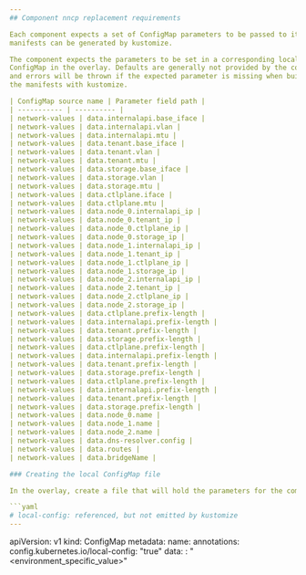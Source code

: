 ```yaml
---
## Component nncp replacement requirements

Each component expects a set of ConfigMap parameters to be passed to it so that
manifests can be generated by kustomize.

The component expects the parameters to be set in a corresponding local
ConfigMap in the overlay. Defaults are generally not provided by the component,
and errors will be thrown if the expected parameter is missing when building
the manifests with kustomize.

| ConfigMap source name | Parameter field path |
| ----------- | ---------- |
| network-values | data.internalapi.base_iface |
| network-values | data.internalapi.vlan |
| network-values | data.internalapi.mtu |
| network-values | data.tenant.base_iface |
| network-values | data.tenant.vlan |
| network-values | data.tenant.mtu |
| network-values | data.storage.base_iface |
| network-values | data.storage.vlan |
| network-values | data.storage.mtu |
| network-values | data.ctlplane.iface |
| network-values | data.ctlplane.mtu |
| network-values | data.node_0.internalapi_ip |
| network-values | data.node_0.tenant_ip |
| network-values | data.node_0.ctlplane_ip |
| network-values | data.node_0.storage_ip |
| network-values | data.node_1.internalapi_ip |
| network-values | data.node_1.tenant_ip |
| network-values | data.node_1.ctlplane_ip |
| network-values | data.node_1.storage_ip |
| network-values | data.node_2.internalapi_ip |
| network-values | data.node_2.tenant_ip |
| network-values | data.node_2.ctlplane_ip |
| network-values | data.node_2.storage_ip |
| network-values | data.ctlplane.prefix-length |
| network-values | data.internalapi.prefix-length |
| network-values | data.tenant.prefix-length |
| network-values | data.storage.prefix-length |
| network-values | data.ctlplane.prefix-length |
| network-values | data.internalapi.prefix-length |
| network-values | data.tenant.prefix-length |
| network-values | data.storage.prefix-length |
| network-values | data.ctlplane.prefix-length |
| network-values | data.internalapi.prefix-length |
| network-values | data.tenant.prefix-length |
| network-values | data.storage.prefix-length |
| network-values | data.node_0.name |
| network-values | data.node_1.name |
| network-values | data.node_2.name |
| network-values | data.dns-resolver.config |
| network-values | data.routes |
| network-values | data.bridgeName |

### Creating the local ConfigMap file

In the overlay, create a file that will hold the parameters for the component which will be later included as a resource within the `kustomization.yaml` file. The resource name may match the ConfigMap source name with `.yaml` appended or another filename such as `values.yaml`.

```yaml
# local-config: referenced, but not emitted by kustomize
---
```

apiVersion: v1
kind: ConfigMap
metadata:
  name: <ConfigMap source name>
  annotations:
    config.kubernetes.io/local-config: "true"
data:
  <Parameter field path>: "<environment_specific_value>"
```
